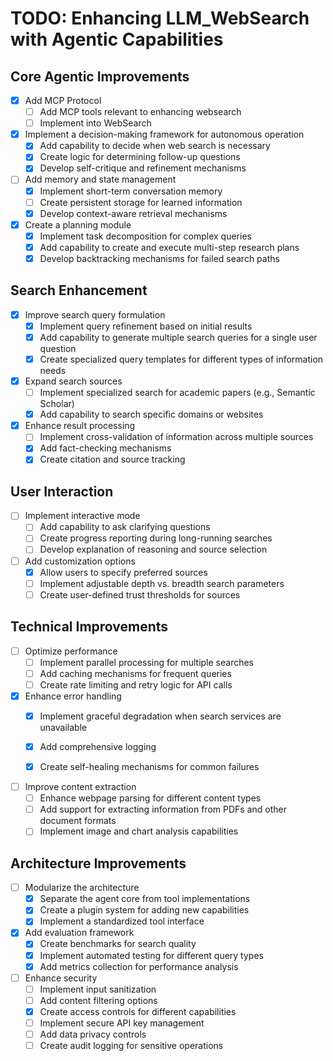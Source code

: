 # TODO: Enhancing LLM_WebSearch with Agentic Capabilities

## Core Agentic Improvements
- [x] Add MCP Protocol
  - [ ] Add MCP tools relevant to enhancing websearch
  - [ ] Implement into WebSearch
  
- [x] Implement a decision-making framework for autonomous operation
  - [x] Add capability to decide when web search is necessary
  - [x] Create logic for determining follow-up questions
  - [x] Develop self-critique and refinement mechanisms

- [ ] Add memory and state management
  - [x] Implement short-term conversation memory
  - [ ] Create persistent storage for learned information
  - [x] Develop context-aware retrieval mechanisms

- [x] Create a planning module
  - [x] Implement task decomposition for complex queries
  - [x] Add capability to create and execute multi-step research plans
  - [x] Develop backtracking mechanisms for failed search paths

## Search Enhancement

- [X] Improve search query formulation
  - [x] Implement query refinement based on initial results
  - [x] Add capability to generate multiple search queries for a single user question
  - [x] Create specialized query templates for different types of information needs

- [X] Expand search sources
  - [ ] Implement specialized search for academic papers (e.g., Semantic Scholar)
  - [x] Add capability to search specific domains or websites

- [X] Enhance result processing
  - [ ] Implement cross-validation of information across multiple sources
  - [x] Add fact-checking mechanisms
  - [x] Create citation and source tracking

## User Interaction

- [ ] Implement interactive mode
  - [ ] Add capability to ask clarifying questions
  - [ ] Create progress reporting during long-running searches
  - [ ] Develop explanation of reasoning and source selection

- [ ] Add customization options
  - [x] Allow users to specify preferred sources
  - [ ] Implement adjustable depth vs. breadth search parameters
  - [ ] Create user-defined trust thresholds for sources

## Technical Improvements

- [ ] Optimize performance
  - [ ] Implement parallel processing for multiple searches
  - [ ] Add caching mechanisms for frequent queries
  - [ ] Create rate limiting and retry logic for API calls

- [x] Enhance error handling
  - [x] Implement graceful degradation when search services are unavailable
  - [x] Add comprehensive logging
  - [x] Create self-healing mechanisms for common failures



- [ ] Improve content extraction
  - [ ] Enhance webpage parsing for different content types
  - [ ] Add support for extracting information from PDFs and other document formats
  - [ ] Implement image and chart analysis capabilities

## Architecture Improvements

- [ ] Modularize the architecture
  - [x] Separate the agent core from tool implementations
  - [x] Create a plugin system for adding new capabilities
  - [x] Implement a standardized tool interface

- [x] Add evaluation framework
  - [x] Create benchmarks for search quality
  - [x] Implement automated testing for different query types
  - [x] Add metrics collection for performance analysis

- [ ] Enhance security
  - [ ] Implement input sanitization
  - [ ] Add content filtering options
  - [x] Create access controls for different capabilities
  - [ ] Implement secure API key management
  - [ ] Add data privacy controls
  - [ ] Create audit logging for sensitive operations